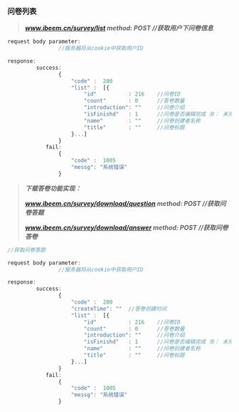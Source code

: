 ### 问卷列表

> _**www.ibeem.cn/survey/list                 method: POST                 //获取用户下问卷信息**_

```js
request body parameter:
                //服务器将从cookie中获取用户ID

response:
         success: 
                {
                    "code" :  200
                    "list" :  [{
                        "id"          : 216    //问卷ID
                        "count"       : 0      //答卷数量
                        "introduction": ""     //问卷介绍
                        "isFinishd"   : 1      //问卷是否编辑完成（0： 未完成   1： 完成）
                        "name"        : ""     //问卷创建者名称
                        "title"       : ""     //问卷标题
                    }...]
                }
            fail: 
                {
                    "code" :  1005
                    "messg": "系统错误"
                }
```

> _**下载答卷功能实现：**_
>
> _**www.ibeem.cn/survey/download/question        method: POST         //获取问卷答题**_
>
> _**www.ibeem.cn/survey/download/answer         method: POST        //获取问卷答卷**_

```js
//获取问卷答题

request body parameter:
                //服务器将从cookie中获取用户ID

response:
         success: 
                {
                    "code" :  200
                    "createTime": ""  //答卷创建时间
                    "list" :  [{
                        "id"          : 216    //问卷ID
                        "count"       : 0      //答卷数量
                        "introduction": ""     //问卷介绍
                        "isFinishd"   : 1      //问卷是否编辑完成（0： 未完成   1： 完成）
                        "name"        : ""     //问卷创建者名称
                        "title"       : ""     //问卷标题
                    }...]
                }
            fail: 
                {
                    "code" :  1005
                    "messg": "系统错误"
                }
```



